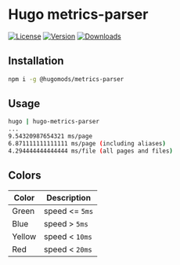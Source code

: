 # Hugo metrics-parser

[![License](https://flat.badgen.net/github/license/hugomods/metrics-parser)](https://github.com/hugomods/metrics-parser/blob/main/LICENSE)
[![Version](https://flat.badgen.net/npm/v/@hugomods/metrics-parser)](https://www.npmjs.com/package/@hugomods/metrics-parser)
[![Downloads](https://flat.badgen.net/npm/dt/@hugomods/metrics-parser)](https://www.npmjs.com/package/@hugomods/metrics-parser)

## Installation

```sh
npm i -g @hugomods/metrics-parser
```

## Usage

```sh
hugo | hugo-metrics-parser
...
9.54320987654321 ms/page
6.871111111111111 ms/page (including aliases)
4.294444444444444 ms/file (all pages and files)
```

## Colors

| Color  | Description    |
| ------ | -------------- |
| Green  | speed <= `5ms` |
| Blue   | speed > `5ms`  |
| Yellow | speed < `10ms` |
| Red    | speed < `20ms` |
